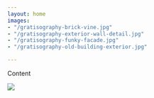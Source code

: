 ```yaml
---
layout: home
images:
- "/gratisography-brick-vine.jpg"
- "/gratisography-exterior-wall-detail.jpg"
- "/gratisography-funky-facade.jpg"
- "/gratisography-old-building-exterior.jpg"

---
```

Content

![](https://res.cloudinary.com/chralatz/image/upload/q_auto/uploads/v1585731236/uploads/gratisography-funky-facade.jpg)